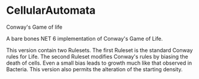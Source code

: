 # CellularAutomata
Conway's Game of life
 
A bare bones NET 6 implementation of Conway's Game of Life.
 
This version contain two Rulesets.  The first Ruleset is the standard Conway rules for Life.  The second Ruleset modifies Conway's rules by biasing the death of cells.  Even a small bias leads to growth much like that observed in Bacteria.  This version also permits the alteration of the starting density.

